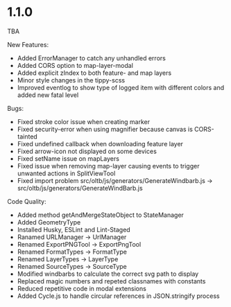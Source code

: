 # 1.1.0
TBA

New Features:
- Added ErrorManager to catch any unhandled errors
- Added CORS option to map-layer-modal
- Added explicit zIndex to both feature- and map layers
- Minor style changes in the tippy-scss
- Improved eventlog to show type of logged item with different colors and added new fatal level

Bugs:
- Fixed stroke color issue when creating marker
- Fixed security-error when using magnifier because canvas is CORS-tainted
- Fixed undefined callback when downloading feature layer
- Fixed arrow-icon not displayed on some devices
- Fixed setName issue on mapLayers
- Fixed issue when removing map-layer causing events to trigger unwanted actions in SplitViewTool
- Fixed import problem src/oltb/js/generators/GenerateWindbarb.js -> src/oltb/js/generators/GenerateWindBarb.js

Code Quality:
- Added method getAndMergeStateObject to StateManager
- Added GeometryType
- Installed Husky, ESLint and Lint-Staged
- Ranamed URLManager -> UrlManager
- Renamed ExportPNGTool -> ExportPngTool
- Renamed FormatTypes -> FormatType
- Renamed LayerTypes -> LayerType
- Renamed SourceTypes -> SourceType
- Modified windbarbs to calculate the correct svg path to display
- Replaced magic numbers and repeted classnames with constants
- Reduced repetitive code in modal extensions
- Added Cycle.js to handle circular references in JSON.stringify process